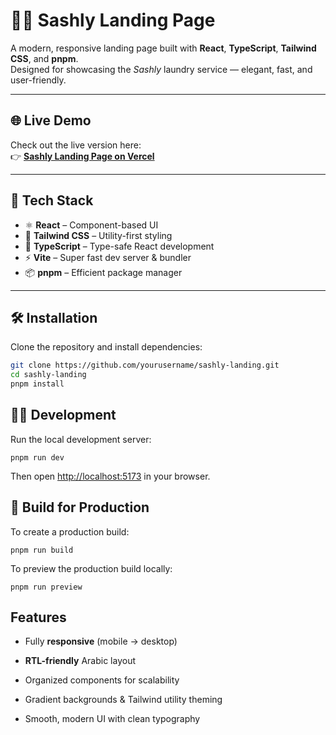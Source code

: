 # 🧺👕 Sashly Landing Page

A modern, responsive landing page built with **React**, **TypeScript**, **Tailwind CSS**, and **pnpm**.  
Designed for showcasing the *Sashly* laundry service — elegant, fast, and user-friendly.

---

## 🌐 Live Demo

Check out the live version here:  
👉 **[Sashly Landing Page on Vercel](https://your-vercel-link.vercel.app)**

---

## 🚀 Tech Stack

- ⚛️ **React** – Component-based UI
- 💨 **Tailwind CSS** – Utility-first styling
- 🧠 **TypeScript** – Type-safe React development
- ⚡ **Vite** – Super fast dev server & bundler
- 📦 **pnpm** – Efficient package manager

---

## 🛠️ Installation

Clone the repository and install dependencies:

```bash
git clone https://github.com/yourusername/sashly-landing.git
cd sashly-landing
pnpm install
```
## 🧑‍💻 Development

Run the local development server:

`pnpm run dev` 

Then open [http://localhost:5173](http://localhost:5173) in your browser.

## 🧱 Build for Production

To create a production build:

`pnpm run build` 

To preview the production build locally:

`pnpm run preview`

## Features

-   Fully **responsive** (mobile → desktop)
    
-   **RTL-friendly** Arabic layout
    
-   Organized components for scalability
    
-   Gradient backgrounds & Tailwind utility theming
    
-   Smooth, modern UI with clean typography

